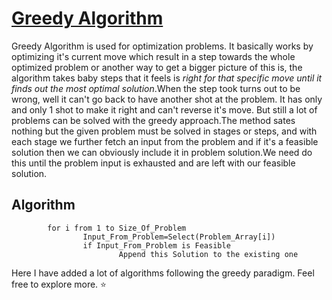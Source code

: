 # [Greedy Algorithm](https://en.wikipedia.org/wiki/Greedy_algorithm)

Greedy Algorithm is used for optimization problems. It basically works by optimizing it's current move which result in a step towards the whole optimized problem or another way to get a bigger picture of this is, the algorithm takes baby steps that it feels is *right for that specific move until it finds out the most optimal solution*.When the step took turns out to be wrong, well it can't go back to have another shot at the problem. It has only and only 1 shot to make it right and can't reverse it's move. But still a lot of problems can be solved with the greedy approach.The method sates nothing but the given problem must be solved in stages or steps, and with each stage we further fetch an input from the problem and if it's a feasible solution then we can obviously include it in problem solution.We need do this until the problem input is exhausted and are left with our feasible solution.
## Algorithm
            for i from 1 to Size_Of_Problem
                    Input_From_Problem=Select(Problem_Array[i])
                    if Input_From_Problem is Feasible
                            Append this Solution to the existing one


Here I have added a lot of algorithms following the greedy paradigm. 
 Feel free to explore more. ⭐

